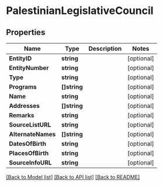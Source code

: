 # PalestinianLegislativeCouncil

## Properties

Name | Type | Description | Notes
------------ | ------------- | ------------- | -------------
**EntityID** | **string** |  | [optional] 
**EntityNumber** | **string** |  | [optional] 
**Type** | **string** |  | [optional] 
**Programs** | **[]string** |  | [optional] 
**Name** | **string** |  | [optional] 
**Addresses** | **[]string** |  | [optional] 
**Remarks** | **string** |  | [optional] 
**SourceListURL** | **string** |  | [optional] 
**AlternateNames** | **[]string** |  | [optional] 
**DatesOfBirth** | **string** |  | [optional] 
**PlacesOfBirth** | **string** |  | [optional] 
**SourceInfoURL** | **string** |  | [optional] 

[[Back to Model list]](../README.md#documentation-for-models) [[Back to API list]](../README.md#documentation-for-api-endpoints) [[Back to README]](../README.md)


